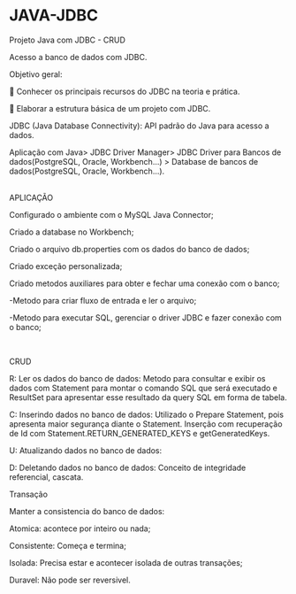 # JAVA-JDBC
Projeto Java com JDBC - CRUD


Acesso a banco de dados com JDBC.


Objetivo geral:

 Conhecer os principais recursos do JDBC na teoria e prática.

 Elaborar a estrutura básica de um projeto com JDBC.


JDBC (Java Database Connectivity): API padrão do Java para acesso a dados.


Aplicação com Java> JDBC Driver Manager> JDBC Driver para Bancos de dados(PostgreSQL, Oracle, Workbench...) > Database de bancos de dados(PostgreSQL, Oracle, Workbench...).

<br>
APLICAÇÃO


Configurado o ambiente com o MySQL Java Connector;


Criado a database no Workbench;


Criado o arquivo db.properties com os dados do banco de dados;


Criado exceção personalizada;


Criado metodos auxiliares para obter e fechar uma conexão com o banco;


 -Metodo para criar fluxo de entrada e ler o arquivo;
 
 -Metodo para executar SQL, gerenciar o driver JDBC e fazer conexão com o banco;

<br>

CRUD


R: Ler os dados do banco de dados:
Metodo para consultar e exibir os dados com Statement para montar o comando SQL que será executado e ResultSet para apresentar esse resultado da query SQL em forma de tabela.

C: Inserindo dados no banco de dados:
Utilizado o Prepare Statement, pois apresenta maior segurança diante o Statement. Inserção com recuperação de Id com Statement.RETURN_GENERATED_KEYS e getGeneratedKeys.

U: Atualizando dados no banco de dados:

D: Deletando dados no banco de dados:
Conceito de integridade referencial, cascata.

Transação 

Manter a consistencia do banco de dados:

Atomica: acontece por inteiro ou nada;

Consistente: Começa e termina;

Isolada: Precisa estar e acontecer isolada de outras transações;

Duravel: Não pode ser  reversivel.

